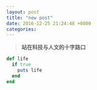 ```yaml
---
layout: post
title: "new post"
date: 2016-12-25 21:24:48 +0800
categories:
---
```

> **站在科技与人文的十字路口**

```ruby
def life
  if true
    puts life
  end
end
```